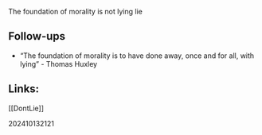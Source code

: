 The foundation of morality is not lying lie


## Follow-ups
- “The foundation of morality is to have done away, once and for all, with lying” - Thomas Huxley

## Links: 
[[DontLie]]


202410132121
